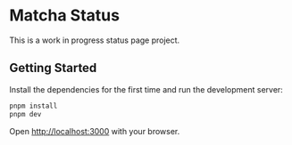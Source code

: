 # Matcha Status

This is a work in progress status page project.

## Getting Started

Install the dependencies for the first time and run the development server:

```bash
pnpm install
pnpm dev
```

Open [http://localhost:3000](http://localhost:3000) with your browser.